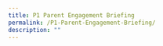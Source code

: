 ```yaml
---
title: P1 Parent Engagement Briefing
permalink: /P1-Parent-Engagement-Briefing/
description: ""
---
```

